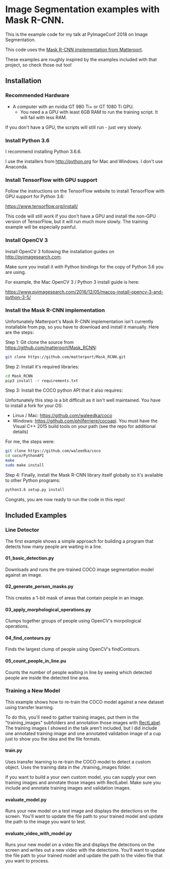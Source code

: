 # Image Segmentation examples with Mask R-CNN.

This is the example code for my talk at PyImageConf 2018 on Image Segmentation.

This code uses the [Mask R-CNN implementation from Matterport](https://github.com/matterport/Mask_RCNN).

These examples are roughly inspired by the examples included with that project, so check those out too!


## Installation

### Recommended Hardware

- A computer with an nvidia GT 980 Ti+ or GT 1080 Ti GPU. 
  - You need a a GPU with least 6GB RAM to run the training script. It will fail with less RAM.

If you don't have a GPU, the scripts will still run - just very slowly.

### Install Python 3.6

I recommend installing Python 3.6.6. 

I use the installers from http://python.org for Mac and Windows. I don't use Anaconda.

### Install TensorFlow with GPU support

Follow the instructions on the TensorFlow website to install TensorFlow with GPU support
for Python 3.6: 

https://www.tensorflow.org/install/

This code will still work if you don't have a GPU and install the non-GPU version of 
TensorFlow, but it will run much more slowly. The training example will be especially painful.

### Install OpenCV 3

Install OpenCV 3 following the installation guides on http://pyimagesearch.com.

Make sure you install it with Python bindings for the copy of Python 3.6 you are using.

For example, the Mac OpenCV 3 / Python 3 install guide is here: 

https://www.pyimagesearch.com/2016/12/05/macos-install-opencv-3-and-python-3-5/

### Install the Mask R-CNN implementation

Unfortunately Matterport's Mask R-CNN implementation isn't currently installable from pip, so you have 
to download and install it manually. Here are the steps:

Step 1: Git clone the source from https://github.com/matterport/Mask_RCNN:

```bash
git clone https://github.com/matterport/Mask_RCNN.git 
```

Step 2: Install it's required libraries:

```bash
cd Mask_RCNN
pip3 install -r requirements.txt
```

Step 3: Install the COCO python API that it also requires:

Unfortunately this step is a bit difficult as it isn't well maintained. You have to install a fork for your OS:

 - Linux / Mac: https://github.com/waleedka/coco
 - Windows: https://github.com/philferriere/cocoapi. You must have the Visual C++ 2015 build tools on your path
  (see the repo for additional details)

For me, the steps were:

```bash
git clone https://github.com/waleedka/coco
cd coco/PythonAPI
make
sudo make install
```

Step 4: Finally, install the Mask R-CNN library itself globally so it's available to other Python programs:

```bash
python3.6 setup.py install
```

Congrats, you are now ready to run the code in this repo!

## Included Examples

### Line Detector

The first example shows a simple approach for building a program that detects how many people are waiting in a line.

#### 01_basic_detection.py

Downloads and runs the pre-trained COCO image segmentation model against an image.

#### 02_generate_person_masks.py

This creates a 1-bit mask of areas that contain people in an image.

#### 03_apply_morphological_operations.py

Clumps together groups of people using OpenCV's morpological operations.

#### 04_find_contours.py

Finds the largest clump of people using OpenCV's findContours.

#### 05_count_people_in_line.pu

Counts the number of people waiting in line by seeing which detected people are inside the detected line area.


### Training a New Model

This example shows how to re-train the COCO model against a new dataset using transfer learning.

To do this, you'll need to gather training images, put them in the "training_images" subfolders and annotation
those images with [RectLabel](https://rectlabel.com/). The training images I showed in the talk aren't included,
but I did include one annotated training image and one annotated validation image of a cup just to show you 
the idea and the file formats.

#### train.py

Uses transfer learning to re-train the COCO model to detect a custom object. Uses the training data in the
./training_images folder. 

If you want to build a your own custom model, you can supply your own training images and annotate those images with 
RectLabel. Make sure you include and annotate training images and validation images.

#### evaluate_model.py

Runs your new model on a test image and displays the detections on the screen. You'll want to update
the file path to your trained model and update the path to the image you want to test.

#### evaluate_video_with_model.py

Runs your new model on a video file and displays the detections on the screen and writes out a new
video with the detections. You'll want to update the file path to your trained model and update the 
path to the video file that you want to process.